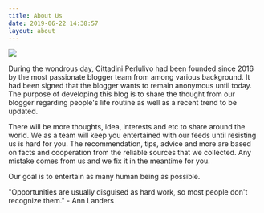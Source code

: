 ```yaml
---
title: About Us
date: 2019-06-22 14:38:57
layout: about
---
```


![](/img/logo.png)

During the wondrous day, Cittadini Perlulivo had been founded since 2016 by the most passionate blogger team from among various background. It had been signed that the blogger wants to remain anonymous until today. The purpose of developing this blog is to share the thought from our blogger regarding people's life routine as well as a recent trend to be updated. 

There will be more thoughts, idea, interests and etc to share around the world. We as a team will keep you entertained with our feeds until resisting us is hard for you. The recommendation, tips, advice and more are based on facts and cooperation from the reliable sources that we collected. Any mistake comes from us and we fix it in the meantime for you.

Our goal is to entertain as many human being as possible.

"Opportunities are usually disguised as hard work, so most people don't recognize them." - Ann Landers
